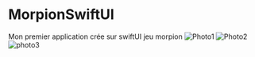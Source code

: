 # MorpionSwiftUI
Mon premier application crée sur swiftUI 
jeu morpion 
![Photo1](https://cdn.discordapp.com/attachments/816311961158418452/1152980024190844949/image.png) 
![Photo2](https://cdn.discordapp.com/attachments/816311961158418452/1152980202079666267/image.png) 
![photo3](https://cdn.discordapp.com/attachments/816311961158418452/1152980305657987092/image.png)

